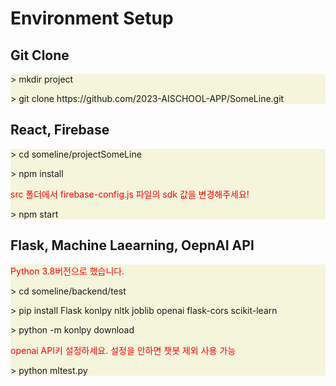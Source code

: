 <h1>Environment Setup</h1>
<h2>Git Clone</h2>
<div style="background-color: beige">
    <p>> mkdir project</p>
    <p>> git clone https://github.com/2023-AISCHOOL-APP/SomeLine.git</p>
</div>

<h2>React, Firebase</h2>
<div style="background-color: beige">
    <p>> cd someline/projectSomeLine</p>
    <p>> npm install</p>
    <p style="color: red">src 폴더에서 firebase-config.js 파일의 sdk 값을 변경해주세요!</p>
    <p>> npm start</p>
</div>

<h2>Flask, Machine Laearning, OepnAI API</h2>
<div style="background-color: beige">
    <p style="color: red">Python 3.8버전으로 했습니다.</p>
    <p>> cd someline/backend/test</p>
    <p>> pip install Flask konlpy nltk joblib openai flask-cors scikit-learn
    </p>
    <p>> python -m konlpy download</p>
    <p style="color: red">openai API키 설정하세요. 설정을 안하면 챗봇 제외 사용 가능</p>
    <p>> python mltest.py</p>
</div>
